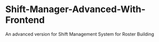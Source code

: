 # Shift-Manager-Advanced-With-Frontend
An advanced version for Shift Management System for Roster Building
